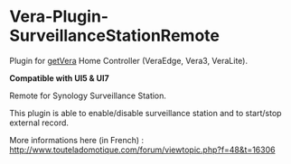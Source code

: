 # Vera-Plugin-SurveillanceStationRemote

Plugin for [getVera](http://getvera.com/) Home Controller (VeraEdge, Vera3, VeraLite).

**Compatible with UI5 & UI7**

Remote for Synology Surveillance Station.

This plugin is able to enable/disable surveillance station and to start/stop external record.

More informations here (in French) : http://www.touteladomotique.com/forum/viewtopic.php?f=48&t=16306
